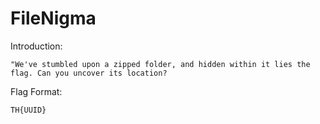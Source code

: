 # FileNigma

Introduction:
```
"We've stumbled upon a zipped folder, and hidden within it lies the flag. Can you uncover its location?
```

Flag Format:
```
TH{UUID}
```
